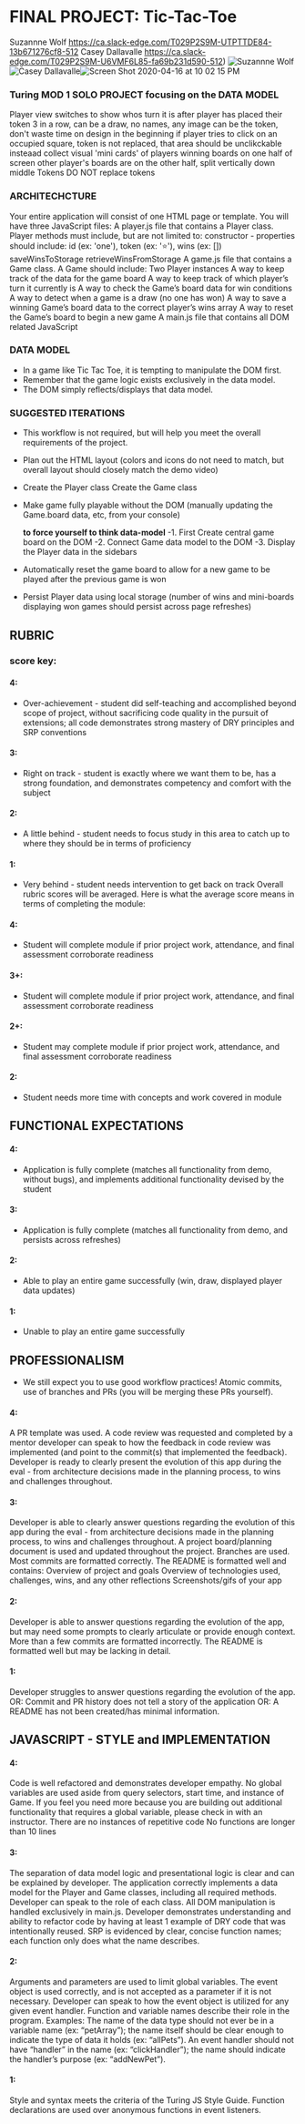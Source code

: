 # FINAL PROJECT: Tic-Tac-Toe

Suzannne Wolf
https://ca.slack-edge.com/T029P2S9M-UTPTTDE84-13b671276cf8-512
Casey Dallavalle
https://ca.slack-edge.com/T029P2S9M-U6VMF6L85-fa69b231d590-512)
![Suzannne Wolf](https://ca.slack-edge.com/T029P2S9M-UTPTTDE84-13b671276cf8-512)
![Casey Dallavalle](https://ca.slack-edge.com/T029P2S9M-U6VMF6L85-fa69b231d590-512)![Screen Shot 2020-04-16 at 10 02 15 PM](https://user-images.githubusercontent.com/10098034/79581104-3072ed80-8087-11ea-9d3b-9a2c53522196.png)

### Turing MOD 1 SOLO PROJECT focusing on the DATA MODEL

Player view switches to show whos turn it is after player has placed their token
3 in a row, can be a draw,
no names, any image can be the token, don't waste time on design in the beginning
if player tries to click on an occupied square, token is not replaced, that area should be unclikckable insteaad
collect visual 'mini cards' of players winning boards on one half of screen
other player's boards are on the other half, split vertically down middle
Tokens DO NOT replace tokens

### ARCHITECHCTURE

Your entire application will consist of one HTML page or template. You will have three JavaScript files: A player.js file that contains a Player class. Player methods must include, but are not limited to: constructor - properties should include: id (ex: 'one'), token (ex: '⭐️'), wins (ex: []) saveWinsToStorage retrieveWinsFromStorage A game.js file that contains a Game class. A Game should include: Two Player instances A way to keep track of the data for the game board A way to keep track of which player’s turn it currently is A way to check the Game’s board data for win conditions A way to detect when a game is a draw (no one has won) A way to save a winning Game’s board data to the correct player’s wins array A way to reset the Game’s board to begin a new game A main.js file that contains all DOM related JavaScript

### DATA MODEL

* In a game like Tic Tac Toe, it is tempting to manipulate the DOM first. 
* Remember that the game logic exists exclusively in the data model. 
* The DOM simply reflects/displays that data model.

### SUGGESTED ITERATIONS

* This workflow is not required, but will help you meet the overall requirements of the project.
* Plan out the HTML layout (colors and icons do not need to match, but overall layout should closely match the demo video) 
* Create the Player class Create the Game class 
* Make game fully playable without the DOM (manually updating the Game.board data, etc, from your console) 
   
   **to force yourself to think data-model**
  -1. First Create central game board on the DOM 
  -2. Connect Game data model to the DOM 
  -3. Display the Player data in the sidebars 
  
* Automatically reset the game board to allow for a new game to be played after the previous game is won 
* Persist Player data using local storage (number of wins and mini-boards displaying won games should persist across page refreshes)
 
## RUBRIC
### score key:

#### 4: 
- Over-achievement - student did self-teaching and accomplished beyond scope of project, without sacrificing code quality in the pursuit of extensions; all code demonstrates strong mastery of DRY principles and SRP conventions 
#### 3: 
- Right on track - student is exactly where we want them to be, has a strong foundation, and demonstrates competency and comfort with the subject 
#### 2: 
- A little behind - student needs to focus study in this area to catch up to where they should be in terms of proficiency 
#### 1: 
- Very behind - student needs intervention to get back on track Overall rubric scores will be averaged. Here is what the average score means in terms of completing the module:

#### 4: 
- Student will complete module if prior project work, attendance, and final assessment corroborate readiness 
#### 3+: 
- Student will complete module if prior project work, attendance, and final assessment corroborate readiness 
#### 2+: 
- Student may complete module if prior project work, attendance, and final assessment corroborate readiness
#### 2: 
- Student needs more time with concepts and work covered in module

## FUNCTIONAL EXPECTATIONS

#### 4: 
- Application is fully complete (matches all functionality from demo, without bugs), and implements additional functionality devised by the student 
#### 3: 
- Application is fully complete (matches all functionality from demo, and persists across refreshes) 
#### 2: 
- Able to play an entire game successfully (win, draw, displayed player data updates) 
#### 1: 
- Unable to play an entire game successfully 

## PROFESSIONALISM 
- We still expect you to use good workflow practices! Atomic commits, use of branches and PRs (you will be merging these PRs yourself).

#### 4:
A PR template was used. A code review was requested and completed by a mentor developer can speak to how the feedback in code review was implemented (and point to the commit(s) that implemented the feedback). Developer is ready to clearly present the evolution of this app during the eval - from architecture decisions made in the planning process, to wins and challenges throughout. 
#### 3:
Developer is able to clearly answer questions regarding the evolution of this app during the eval - from architecture decisions made in the planning process, to wins and challenges throughout. A project board/planning document is used and updated throughout the project. Branches are used. Most commits are formatted correctly. The README is formatted well and contains: Overview of project and goals Overview of technologies used, challenges, wins, and any other reflections Screenshots/gifs of your app 
#### 2:
Developer is able to answer questions regarding the evolution of the app, but may need some prompts to clearly articulate or provide enough context. More than a few commits are formatted incorrectly. The README is formatted well but may be lacking in detail. 
#### 1:
Developer struggles to answer questions regarding the evolution of the app. OR: Commit and PR history does not tell a story of the application OR: A README has not been created/has minimal information. 

## JAVASCRIPT - STYLE and IMPLEMENTATION 

#### 4:
Code is well refactored and demonstrates developer empathy. No global variables are used aside from query selectors, start time, and instance of Game. If you feel you need more because you are building out additional functionality that requires a global variable, please check in with an instructor. There are no instances of repetitive code No functions are longer than 10 lines 
#### 3:
The separation of data model logic and presentational logic is clear and can be explained by developer. The application correctly implements a data model for the Player and Game classes, including all required methods. Developer can speak to the role of each class. All DOM manipulation is handled exclusively in main.js. Developer demonstrates understanding and ability to refactor code by having at least 1 example of DRY code that was intentionally reused. SRP is evidenced by clear, concise function names; each function only does what the name describes. 
#### 2:
Arguments and parameters are used to limit global variables. The event object is used correctly, and is not accepted as a parameter if it is not necessary. Developer can speak to how the event object is utilized for any given event handler. Function and variable names describe their role in the program. Examples: The name of the data type should not ever be in a variable name (ex: “petArray”); the name itself should be clear enough to indicate the type of data it holds (ex: “allPets”). An event handler should not have “handler” in the name (ex: “clickHandler”); the name should indicate the handler’s purpose (ex: “addNewPet”). 
#### 1:
Style and syntax meets the criteria of the Turing JS Style Guide. Function declarations are used over anonymous functions in event listeners.

